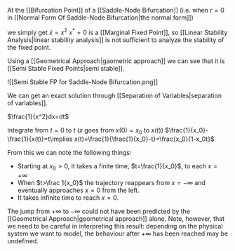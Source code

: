 At the [[Bifurcation Point]] of a [[Saddle-Node Bifurcation]] (i.e. when $r=0$ in [[Normal Form Of Saddle-Node Bifurcation|the normal form]])

we simply get $\dot x = x^2$
$x^*=0$ is a [[Marginal Fixed Point]], so [[Linear Stability Analysis|linear stability analysis]] is not sufficient to analyze the stability of the fixed point. 

Using a [[Geometrical Approach|gaometric approach]] we can see that it is [[Semi Stable Fixed Points|semi stable]].

![[Semi Stable FP for Saddle-Node Bifurcation.png]]

We can get an exact solution through [[Separation of Variables|separation of variables]].

$\frac{1}{x^2}dx=dt$

Integrate from $t=0$ to $t$ ($x$ goes from $x(0)=x_0$ to $x(t)$)
$\frac{1}{x_0}-\frac{1}{x(t)}=t\implies x(t)=\frac{1}{\frac{1}{x_0}-t}=\frac{x_0}{1-x_0t}$

From this we can note the following things:
* Starting at $x_0>0$, it takes a finite time, $t=\frac{1}{x_0}$, to each $x=+\infty$
* When $t>\frac 1{x_0}$ the trajectory reappears from $x=-\infty$ and eventually approaches $x=0$ from the left.
* It takes infinite time to reach $x=0$.

The jump from $+\infty$ to $-\infty$ could not have been predicted by the [[Geometrical Approach|geometrical approach]] alone. Note, however, that we need to be careful in interpreting this result: depending on the physical system we want to model, the behaviour after $+\infty$ has been reached may be undefined.



